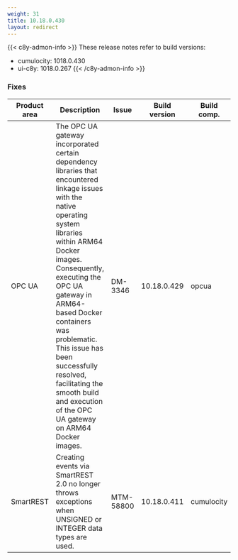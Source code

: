 ```yaml
---
weight: 31
title: 10.18.0.430
layout: redirect
---
```


{{< c8y-admon-info >}}
These release notes refer to build versions:
- cumulocity: 1018.0.430
- ui-c8y: 1018.0.267
{{< /c8y-admon-info >}}


### Fixes

<table>
<colgroup>
<col style="width: 15%;">
<col style="width:50%;">
<col style="width: 10%;">
<col style="width: 12%;">
<col style="width: 13%;">
</colgroup>
<thead><tr>
<th>
Product area</th>
<th>
Description</th>
<th>
Issue</th>
<th>
Build version</th>
<th>Build comp.</th>
</tr>
</thead><tbody>

<tr>
<td>OPC UA</td>
<td>The OPC UA gateway incorporated certain dependency libraries that encountered linkage issues with the native operating system libraries within ARM64 Docker images. Consequently, executing the OPC UA gateway in ARM64-based Docker containers was problematic. This issue has been successfully resolved, facilitating the smooth build and execution of the OPC UA gateway on ARM64 Docker images.</td>
<td>DM-3346</td>
<td>10.18.0.429</td>
<td>opcua</td>
</tr>

<tr>
<td>SmartREST</td>
<td>Creating events via SmartREST 2.0 no longer throws exceptions when UNSIGNED or INTEGER data types are used.</td>
<td>MTM-58800</td>
<td>10.18.0.411</td>
<td>cumulocity</td>
</tr>

</tbody></table>

